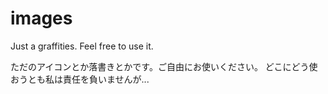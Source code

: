 # images
Just a graffities. Feel free to use it.

ただのアイコンとか落書きとかです。ご自由にお使いください。
どこにどう使おうとも私は責任を負いませんが...
